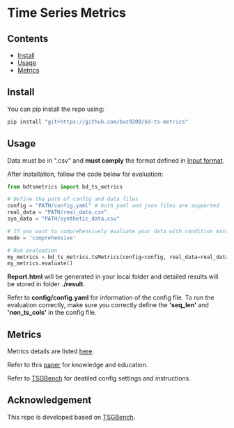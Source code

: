 # Time Series Metrics


## Contents
- [Install](#install)
- [Usage](#usage)
- [Metrics](#metrics)


## Install
You can pip install the repo using:
```bash
pip install "git+https://github.com/bxz9200/bd-ts-metrics"
```



## Usage
Data must be in ".csv" and **must comply** the format defined in [Input format](https://www.notion.so/betterdataai/TS-V1-10de183a10414c668cd46db59ce95495?pvs=4#7f02e54cde0b41f2b70adb52b511d1fe).

After installation, follow the code below for evaluation:
```python
from bdtsmetrics import bd_ts_metrics

# Define the path of config and data files
config = "PATH/config.yaml" # both yaml and json files are supported
real_data = "PATH/real_data.csv"
syn_data = "PATH/synthetic_data.csv"

# If you want to comprehensively evaluate your data with condition matching, set the mode to "comprehensive". The default mode is "fast".
mode = 'comprehensive'

# Run evaluation
my_metrics = bd_ts_metrics.tsMetrics(config=config, real_data=real_data, syn_data=syn_data, mode=mode)
my_metrics.evaluate()
```
**Report.html** will be generated in your local folder and detailed results will be stored in folder **./result**. 

Refer to **config/config.yaml** for information of the config file. To run the evaluation correctly, make sure you correctly define the **'seq_len'** and **'non_ts_cols'** in the config file.


## Metrics
Metrics details are listed [here](https://www.notion.so/betterdataai/TS-V1-10de183a10414c668cd46db59ce95495?pvs=4#bcc5d6544efe46f18d3d12722994669f).

Refer to this [paper](https://arxiv.org/pdf/2309.03755) for knowledge and education.

Refer to [TSGBench](https://github.com/YihaoAng/TSGBench.git) for deatiled config settings and instructions.

## Acknowledgement
This repo is developed based on [TSGBench](https://github.com/YihaoAng/TSGBench.git).
